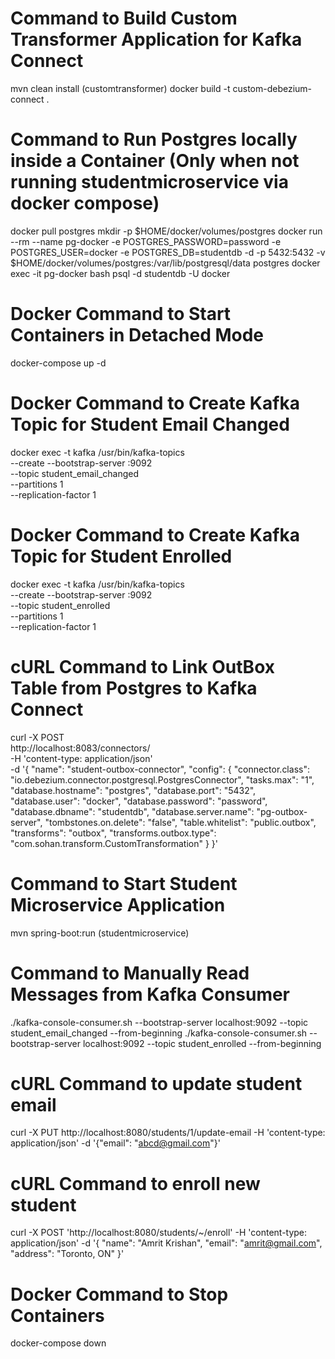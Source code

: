 # Command to Build Custom Transformer Application for Kafka Connect
mvn clean install (customtransformer)
docker build -t custom-debezium-connect .

# Command to Run Postgres locally inside a Container (Only when not running studentmicroservice via docker compose)
docker pull postgres
mkdir -p $HOME/docker/volumes/postgres
docker run --rm  --name pg-docker -e POSTGRES_PASSWORD=password -e POSTGRES_USER=docker -e POSTGRES_DB=studentdb -d -p 5432:5432 -v $HOME/docker/volumes/postgres:/var/lib/postgresql/data postgres
docker exec -it pg-docker bash
psql -d studentdb -U docker

# Docker Command to Start Containers in Detached Mode
docker-compose up -d

# Docker Command to Create Kafka Topic for Student Email Changed
docker exec -t kafka /usr/bin/kafka-topics \
      --create --bootstrap-server :9092 \
      --topic student_email_changed \
      --partitions 1 \
      --replication-factor 1

# Docker Command to Create Kafka Topic for Student Enrolled
docker exec -t kafka /usr/bin/kafka-topics \
      --create --bootstrap-server :9092 \
      --topic student_enrolled \
      --partitions 1 \
      --replication-factor 1

# cURL Command to Link OutBox Table from Postgres to Kafka Connect
curl -X POST \
  http://localhost:8083/connectors/ \
  -H 'content-type: application/json' \
  -d '{
   "name": "student-outbox-connector",
   "config": {
      "connector.class": "io.debezium.connector.postgresql.PostgresConnector",
      "tasks.max": "1",
      "database.hostname": "postgres",
      "database.port": "5432",
      "database.user": "docker",
      "database.password": "password",
      "database.dbname": "studentdb",
      "database.server.name": "pg-outbox-server",
      "tombstones.on.delete": "false",
      "table.whitelist": "public.outbox",
      "transforms": "outbox",
      "transforms.outbox.type": "com.sohan.transform.CustomTransformation"
   }
}' 

# Command to Start Student Microservice Application
mvn spring-boot:run (studentmicroservice)     

# Command to Manually Read Messages from Kafka Consumer
./kafka-console-consumer.sh --bootstrap-server localhost:9092  --topic student_email_changed  --from-beginning
./kafka-console-consumer.sh --bootstrap-server localhost:9092  --topic student_enrolled  --from-beginning

# cURL Command to update student email
curl -X PUT http://localhost:8080/students/1/update-email -H 'content-type: application/json' -d '{"email": "abcd@gmail.com"}'

# cURL Command to enroll new student
curl -X POST   'http://localhost:8080/students/~/enroll' -H 'content-type: application/json' -d '{
    "name": "Amrit Krishan",
    "email": "amrit@gmail.com",
    "address": "Toronto, ON"
}'

# Docker Command to Stop Containers
docker-compose down
